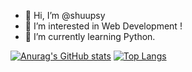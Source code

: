 - 👋 Hi, I’m @shuupsy
- 👀 I’m interested in Web Development !
- 🌱 I’m currently learning Python.

[![Anurag's GitHub stats](https://github-readme-stats.vercel.app/api?username=shuupsy&hide=prs)](https://github.com/anuraghazra/github-readme-stats)
[![Top Langs](https://github-readme-stats.vercel.app/api/top-langs/?username=shuupsy&layout=compact)](https://github.com/anuraghazra/github-readme-stats)

<!---
shuupsy/shuupsy is a ✨ special ✨ repository because its `README.md` (this file) appears on your GitHub profile.
You can click the Preview link to take a look at your changes.
--->
